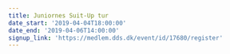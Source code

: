 ```yaml
---
title: Juniornes Suit-Up tur
date_start: '2019-04-04T18:00:00'
date_end: '2019-04-06T14:00:00'
signup_link: 'https://medlem.dds.dk/event/id/17680/register'
---
```


